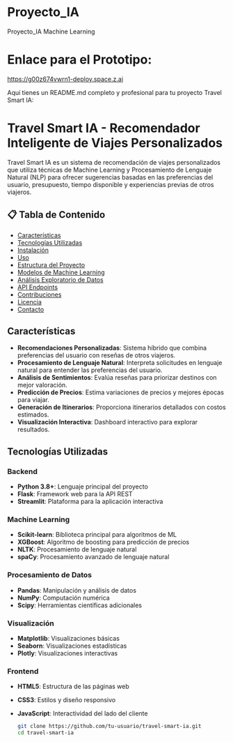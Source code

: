 # Proyecto_IA
Proyecto_IA Machine Learning

# Enlace para el Prototipo:
https://g00z674vwrn1-deploy.space.z.ai

Aquí tienes un README.md completo y profesional para tu proyecto Travel Smart IA:

# Travel Smart IA - Recomendador Inteligente de Viajes Personalizados

Travel Smart IA es un sistema de recomendación de viajes personalizados que utiliza técnicas de Machine Learning y Procesamiento de Lenguaje Natural (NLP) para ofrecer sugerencias basadas en las preferencias del usuario, presupuesto, tiempo disponible y experiencias previas de otros viajeros.

## 📋 Tabla de Contenido

- [Características](#características)
- [Tecnologías Utilizadas](#tecnologías-utilizadas)
- [Instalación](#instalación)
- [Uso](#uso)
- [Estructura del Proyecto](#estructura-del-proyecto)
- [Modelos de Machine Learning](#modelos-de-machine-learning)
- [Análisis Exploratorio de Datos](#análisis-exploratorio-de-datos)
- [API Endpoints](#api-endpoints)
- [Contribuciones](#contribuciones)
- [Licencia](#licencia)
- [Contacto](#contacto)

##  Características

-  **Recomendaciones Personalizadas**: Sistema híbrido que combina preferencias del usuario con reseñas de otros viajeros.
-  **Procesamiento de Lenguaje Natural**: Interpreta solicitudes en lenguaje natural para entender las preferencias del usuario.
-  **Análisis de Sentimientos**: Evalúa reseñas para priorizar destinos con mejor valoración.
-  **Predicción de Precios**: Estima variaciones de precios y mejores épocas para viajar.
-  **Generación de Itinerarios**: Proporciona itinerarios detallados con costos estimados.
-  **Visualización Interactiva**: Dashboard interactivo para explorar resultados.

##  Tecnologías Utilizadas

### Backend
- **Python 3.8+**: Lenguaje principal del proyecto
- **Flask**: Framework web para la API REST
- **Streamlit**: Plataforma para la aplicación interactiva

### Machine Learning
- **Scikit-learn**: Biblioteca principal para algoritmos de ML
- **XGBoost**: Algoritmo de boosting para predicción de precios
- **NLTK**: Procesamiento de lenguaje natural
- **spaCy**: Procesamiento avanzado de lenguaje natural

### Procesamiento de Datos
- **Pandas**: Manipulación y análisis de datos
- **NumPy**: Computación numérica
- **Scipy**: Herramientas científicas adicionales

### Visualización
- **Matplotlib**: Visualizaciones básicas
- **Seaborn**: Visualizaciones estadísticas
- **Plotly**: Visualizaciones interactivas

### Frontend
- **HTML5**: Estructura de las páginas web
- **CSS3**: Estilos y diseño responsivo
- **JavaScript**: Interactividad del lado del cliente

   ```bash
   git clone https://github.com/tu-usuario/travel-smart-ia.git
   cd travel-smart-ia
